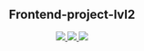 <h2 align="center"> Frontend-project-lvl2 </h2>

<div align="center">
	<a href="https://github.com/aldangold/frontend-project-lvl2/actions">
		<img src="https://github.com/aldangold/frontend-project-lvl2/workflows/hexlet-check/badge.svg" />
	</a>
    <a href="https://github.com/aldangold/frontend-project-lvl2/actions">
		<img src="https://github.com/aldangold/frontend-project-lvl2/workflows/linter-check/badge.svg" />
	</a>
    <a href="https://codeclimate.com/github/aldangold/frontend-project-lvl2/maintainability">
		<img src="https://api.codeclimate.com/v1/badges/c3437eac888495324b3f/maintainability" />
	</a>
</div>
